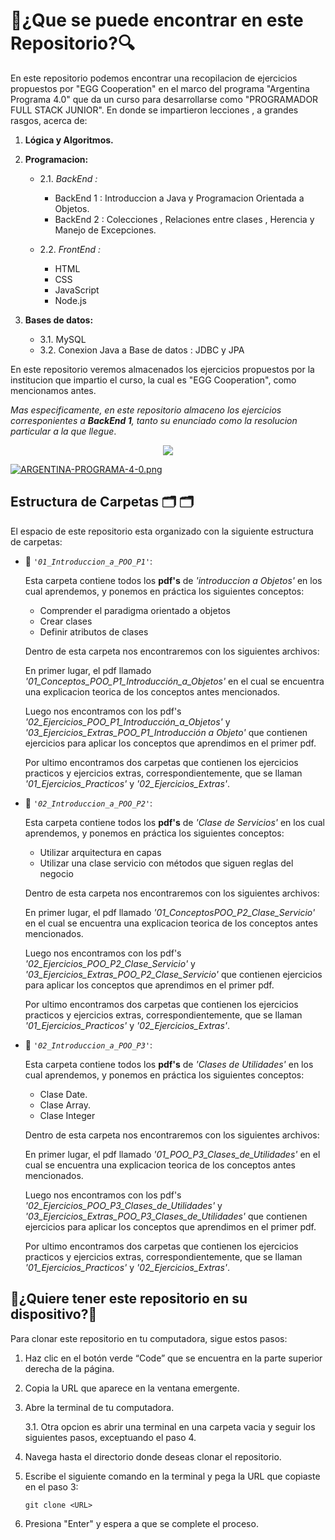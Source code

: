 # 🔎¿Que se puede encontrar en este Repositorio?🔍

En este repositorio podemos encontrar una recopilacion de ejercicios propuestos por "EGG Cooperation" en el marco del programa "Argentina Programa 4.0" que  da un curso para desarrollarse como "PROGRAMADOR FULL STACK JUNIOR". En donde se impartieron lecciones , a grandes rasgos, acerca de:

1. **Lógica y Algoritmos.**

2. **Programacion:**
   + 2.1. *BackEnd :*
        + BackEnd 1 : Introduccion a Java y Programacion Orientada a Objetos.
        + BackEnd 2 : Colecciones , Relaciones entre clases , Herencia y Manejo de Excepciones.
       
   + 2.2. *FrontEnd :*
        + HTML
        + CSS
        + JavaScript
        + Node.js
      
3. **Bases de datos:**
    + 3.1. MySQL
    + 3.2. Conexion Java a Base de datos : JDBC y JPA

En este repositorio veremos almacenados los ejercicios propuestos por la institucion que impartio el curso, la cual es "EGG Cooperation", como mencionamos antes.

*Mas especificamente, en este repositorio almaceno los ejercicios corresponientes a **BackEnd 1**, tanto su enunciado como la resolucion particular a la que llegue*.

<p align="center">
  <img src="https://i.postimg.cc/4yT4DXP2/ARGENTINA-PROGRAMA-4-0.png" />
</p>

[![ARGENTINA-PROGRAMA-4-0.png](https://i.postimg.cc/4yT4DXP2/ARGENTINA-PROGRAMA-4-0.png)](https://postimg.cc/k6fd83kW)

## Estructura de Carpetas 🗂 🗂

El espacio de este repositorio esta organizado con la siguiente estructura de carpetas:

+ 📂 *`'01_Introduccion_a_POO_P1'`*:
    
    Esta carpeta contiene todos los **pdf's** de *'introduccion a Objetos'* en los cual aprendemos, y ponemos en práctica los siguientes conceptos:

    + Comprender el paradigma orientado a objetos
    + Crear clases
    + Definir atributos de clases

    Dentro de esta carpeta nos encontraremos con los siguientes archivos:
    
    En primer lugar, el pdf llamado *'01_Conceptos_POO_P1_Introducción_a_Objetos'* en el cual se encuentra una explicacion teorica de los conceptos antes mencionados.
    
    Luego nos encontramos con los pdf's *'02_Ejercicios_POO_P1_Introducción_a_Objetos'* y *'03_Ejercicios_Extras_POO_P1_Introducción a Objeto'* que contienen ejercicios para aplicar los conceptos que aprendimos en el primer pdf.

    Por ultimo encontramos dos carpetas que contienen los ejercicios practicos y ejercicios extras, correspondientemente, que se llaman *'01_Ejercicios_Practicos'* y *'02_Ejercicios_Extras'*.

+ 📂 *`'02_Introduccion_a_POO_P2'`*: 

    Esta carpeta contiene todos los **pdf's** de *'Clase de Servicios'* en los cual aprendemos, y ponemos en práctica los siguientes conceptos:

    + Utilizar arquitectura en capas
    + Utilizar una clase servicio con métodos que siguen reglas    del negocio

    Dentro de esta carpeta nos encontraremos con los siguientes archivos:
    
    En primer lugar, el pdf llamado *'01_ConceptosPOO_P2_Clase_Servicio'* en el cual se encuentra una explicacion teorica de los conceptos antes mencionados.
    
    Luego nos encontramos con los pdf's *'02_Ejercicios_POO_P2_Clase_Servicio'* y *'03_Ejercicios_Extras_POO_P2_Clase_Servicio'* que contienen ejercicios para aplicar los conceptos que aprendimos en el primer pdf.

    Por ultimo encontramos dos carpetas que contienen los ejercicios practicos y ejercicios extras, correspondientemente, que se llaman *'01_Ejercicios_Practicos'* y *'02_Ejercicios_Extras'*.

+ 📂 *`'02_Introduccion_a_POO_P3'`*: 

    Esta carpeta contiene todos los **pdf's** de *'Clases de Utilidades'* en los cual aprendemos, y ponemos en práctica los siguientes conceptos:

    + Clase Date.
    + Clase Array.
    + Clase Integer

    Dentro de esta carpeta nos encontraremos con los siguientes archivos:
    
    En primer lugar, el pdf llamado *'01_POO_P3_Clases_de_Utilidades'* en el cual se encuentra una explicacion teorica de los conceptos antes mencionados.
    
    Luego nos encontramos con los pdf's *'02_Ejercicios_POO_P3_Clases_de_Utilidades'* y *'03_Ejercicios_Extras_POO_P3_Clases_de_Utilidades'* que contienen ejercicios para aplicar los conceptos que aprendimos en el primer pdf.

    Por ultimo encontramos dos carpetas que contienen los ejercicios practicos y ejercicios extras, correspondientemente, que se llaman *'01_Ejercicios_Practicos'* y *'02_Ejercicios_Extras'*.

## 📝¿Quiere tener este repositorio en su dispositivo?📝

Para clonar este repositorio en tu computadora, sigue estos pasos:

1. Haz clic en el botón verde “Code” que se encuentra en la parte superior derecha de la página.

2. Copia la URL que aparece en la ventana emergente.

3. Abre la terminal de tu computadora.
    
    3.1. Otra opcion es abrir una terminal en una carpeta vacia y  seguir los siguientes pasos, exceptuando el paso 4.

4. Navega hasta el directorio donde deseas clonar el repositorio.

5. Escribe el siguiente comando en la terminal y pega la URL que copiaste en el paso 3:

    `git clone <URL>`

6. Presiona "Enter" y espera a que se complete el proceso.
